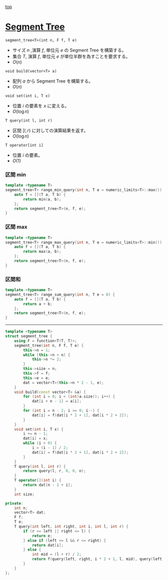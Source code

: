 [top](../README.md)

# [Segment Tree](./segt.hpp)

`segment_tree<T>(int n, F f, T e)`
- サイズ $n$ ,演算 $f$, 単位元 $e$ の Segment Tree を構築する。
- 集合 $T$, 演算 $f$, 単位元 $e$ が単位半群を為すことを要求する。
- $O(n)$

`void build(vector<T> a)`
- 配列 $a$ から Segment Tree を構築する。
- $O(n)$

`void set(int i, T x)`
- 位置 $i$ の要素を $x$ に変える。
- $O(\log{n})$

`T query(int l, int r)`
- 区間 $[l, r)$ に対しての演算結果を返す。
- $O(\log{n})$

`T operator[int i]`
- 位置 $i$ の要素。
- $O(1)$

### 区間 min
```cpp
template <typename T>
segment_tree<T> range_min_query(int n, T e = numeric_limits<T>::max()) {
    auto f = [](T a, T b) {
        return min(a, b);
    };
    return segment_tree<T>(n, f, e);
}
```

### 区間 max
```cpp
template <typename T>
segment_tree<T> range_max_query(int n, T e = numeric_limits<T>::min()) {
    auto f = [](T a, T b) {
        return max(a, b);
    };
    return segment_tree<T>(n, f, e);
}
```

### 区間和
```cpp
template <typename T>
segment_tree<T> range_sum_query(int n, T e = 0) {
    auto f = [](T a, T b) {
        return a + b;
    };
    return segment_tree<T>(n, f, e);
}
```

---

```cpp
template <typename T>
struct segment_tree {
    using F = function<T(T, T)>;
    segment_tree(int n, F f, T e) {
        this->n = 1;
        while (this->n < n) {
            this->n *= 2;
        }
        this->size = n;
        this->f = f;
        this->e = e;
        dat = vector<T>(this->n * 2 - 1, e);
    }
    void build(const vector<T> &a) {
        for (int i = 0; i < (int)a.size(); i++) {
            dat[i + n - 1] = a[i];
        }
        for (int i = n - 2; i >= 0; i--) {
            dat[i] = f(dat[i * 2 + 1], dat[i * 2 + 2]);
        }
    }
    void set(int i, T x) {
        i += n - 1;
        dat[i] = x;
        while (i > 0) {
            i = (i - 1) / 2;
            dat[i] = f(dat[i * 2 + 1], dat[i * 2 + 2]);
        }
    }
    T query(int l, int r) {
        return query(l, r, 0, 0, n);
    }
    T operator[](int i) {
        return dat[n - 1 + i];
    }
    int size;

private:
    int n;
    vector<T> dat;
    F f;
    T e;
    T query(int left, int right, int i, int l, int r) {
        if (r <= left || right <= l) {
            return e;
        } else if (left <= l && r <= right) {
            return dat[i];
        } else {
            int mid = (l + r) / 2;
            return f(query(left, right, i * 2 + 1, l, mid), query(left, right, i * 2 + 2, mid, r));
        }
    }
};
```